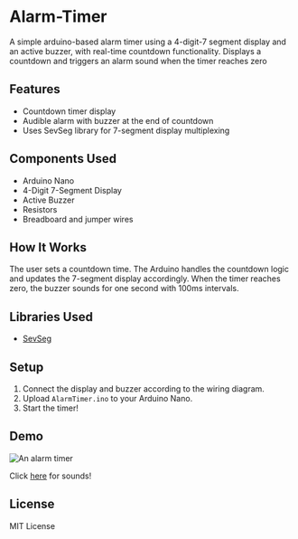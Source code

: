 # Alarm-Timer
A simple arduino-based alarm timer using a 4-digit-7 segment display and an active buzzer, with real-time countdown functionality. Displays a countdown and triggers an alarm sound when the timer reaches zero

## Features
- Countdown timer display
- Audible alarm with buzzer at the end of countdown
- Uses SevSeg library for 7-segment display multiplexing

## Components Used
- Arduino Nano 
- 4-Digit 7-Segment Display
- Active Buzzer
- Resistors
- Breadboard and jumper wires

## How It Works
The user sets a countdown time. The Arduino handles the countdown logic and updates the 7-segment display accordingly. When the timer reaches zero, the buzzer sounds for one second with 100ms intervals.

## Libraries Used
- [SevSeg](https://github.com/DeanIsMe/SevSeg)

## Setup
1. Connect the display and buzzer according to the wiring diagram.
2. Upload `AlarmTimer.ino` to your Arduino Nano.
3. Start the timer!

## Demo
<img src="Timer.gif" alt="An alarm timer">
<p>Click <a href="https://youtube.com/shorts/Wv6jlm2JZHc?feature=share">here</a> for sounds!</p>

## License
MIT License

